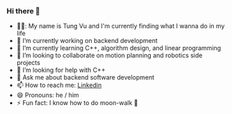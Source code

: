 ### Hi there 👋

- 👨‍🎓: My name is Tung Vu and I'm currently finding what I wanna do in my life
- 📖 I’m currently working on backend development
- 🌱 I’m currently learning C++, algorithm design, and linear programming
- 👯 I’m looking to collaborate on motion planning and robotics side projects
- 🤔 I’m looking for help with C++
- 💬 Ask me about backend software development
- 📫 How to reach me: [Linkedin](https://www.linkedin.com/in/tung-vu-a2064866/)
- 😄 Pronouns: he / him
- ⚡ Fun fact: I know how to do moon-walk 🕺
<!--
**vutung3196/vutung3196** is a ✨ _special_ ✨ repository because its `README.md` (this file) appears on your GitHub profile.

Here are some ideas to get you started:

- 🔭 I’m currently working on ...
- 🌱 I’m currently learning ...
- 👯 I’m looking to collaborate on ...
- 🤔 I’m looking for help with ...
- 💬 Ask me about ...
- 📫 How to reach me: ...
- 😄 Pronouns: ...
- ⚡ Fun fact: ...
-->
